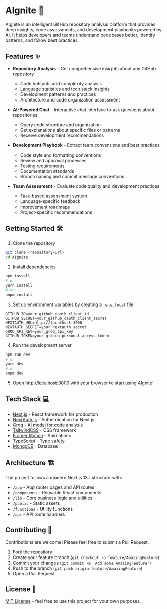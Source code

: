 # AIgnite 🚀

AIgnite is an intelligent GitHub repository analysis platform that provides deep insights, code assessments, and development playbooks powered by AI. It helps developers and teams understand codebases better, identify patterns, and follow best practices.

## Features ✨

- **Repository Analysis** - Get comprehensive insights about any GitHub repository
  - Code hotspots and complexity analysis
  - Language statistics and tech stack insights
  - Development patterns and practices
  - Architecture and code organization assessment
  
- **AI-Powered Chat** - Interactive chat interface to ask questions about repositories
  - Query code structure and organization
  - Get explanations about specific files or patterns
  - Receive development recommendations
  
- **Development Playbook** - Extract team conventions and best practices
  - Code style and formatting conventions
  - Review and approval processes
  - Testing requirements
  - Documentation standards
  - Branch naming and commit message conventions

- **Team Assessment** - Evaluate code quality and development practices
  - Task-based assessment system
  - Language-specific feedback
  - Improvement roadmaps
  - Project-specific recommendations

## Getting Started 🛠️

1. Clone the repository
```bash
git clone <repository-url>
cd AIgnite
```

2. Install dependencies
```bash
npm install
# or
yarn install
# or
pnpm install
```

3. Set up environment variables by creating a `.env.local` file:
```
GITHUB_ID=your_github_oauth_client_id
GITHUB_SECRET=your_github_oauth_client_secret
NEXTAUTH_URL=http://localhost:3000
NEXTAUTH_SECRET=your_nextauth_secret
GROQ_API_KEY=your_groq_api_key
GITHUB_TOKEN=your_github_personal_access_token
```

4. Run the development server
```bash
npm run dev
# or
yarn dev
# or
pnpm dev
```

5. Open [http://localhost:3000](http://localhost:3000) with your browser to start using AIgnite!

## Tech Stack 💻

- [Next.js](https://nextjs.org/) - React framework for production
- [NextAuth.js](https://next-auth.js.org/) - Authentication for Next.js
- [Groq](https://groq.com/) - AI model for code analysis
- [TailwindCSS](https://tailwindcss.com/) - CSS framework
- [Framer Motion](https://www.framer.com/motion/) - Animations
- [TypeScript](https://www.typescriptlang.org/) - Type safety
- [MongoDB](https://www.mongodb.com/) - Database

## Architecture 🏗️

The project follows a modern Next.js 13+ structure with:
- `/app` - App router pages and API routes
- `/components` - Reusable React components
- `/lib` - Core business logic and utilities
- `/public` - Static assets
- `/functions` - Utility functions
- `/api` - API route handlers

## Contributing 🤝

Contributions are welcome! Please feel free to submit a Pull Request.

1. Fork the repository
2. Create your feature branch (`git checkout -b feature/AmazingFeature`)
3. Commit your changes (`git commit -m 'Add some AmazingFeature'`)
4. Push to the branch (`git push origin feature/AmazingFeature`)
5. Open a Pull Request

## License 📝

[MIT License](https://opensource.org/licenses/MIT) - feel free to use this project for your own purposes.
